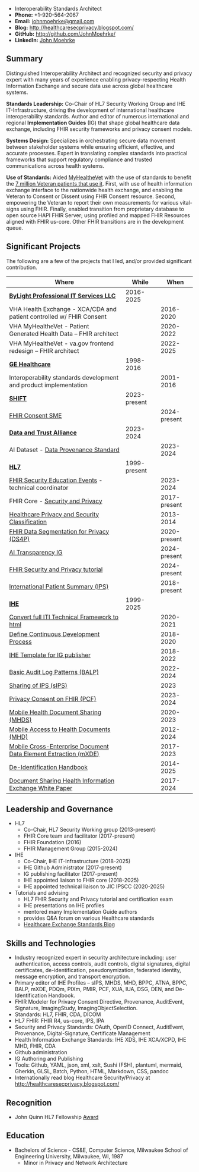 
- Interoperability Standards Architect
- **Phone:** +1-920-564-2067
- **Email:** johnmoehrke@gmail.com
- **Blog:** http://healthcaresecprivacy.blogspot.com/
- **GitHub:** http://github.com/JohnMoehrke/
- **LinkedIn:** [John Moehrke](https://www.linkedin.com/in/john-moehrke-6841414/)

## Summary

Distinguished Interoperability Architect and recognized security and privacy expert with many years of experience enabling privacy-respecting Health Information Exchange and secure data use across global healthcare systems.

**Standards Leadership:** Co-Chair of HL7 Security Working Group and IHE IT-Infrastructure, driving the development of international healthcare interoperability standards. Author and editor of numerous international and regional **Implementation Guides** (IG) that shape global healthcare data exchange, including FHIR security frameworks and privacy consent models.

**Systems Design:** Specializes in orchestrating secure data movement between stakeholder systems while ensuring efficient, effective, and accurate processes. Expert in translating complex standards into practical frameworks that support regulatory compliance and trusted communications across health systems. 

**Use of Standards:** Aided [MyHealtheVet](https://www.myhealth.va.gov/mhv-portal-web/home) with the use of standards to benefit the [7 million Veteran patients that use it](https://www.va.gov/health/survey.asp#:~:text=VA%20Survey%20of%20Veteran%20Enrollees,My%20HealtheVet). First, with use of health information exchange interface to the nationwide health exchange, and enabling the Veteran to Consent or Dissent using FHIR Consent resource. Second, empowering the Veteran to report their own measurements for various vital-signs using FHIR. Finally, enabled transition from proprietary database to open source HAPI FHIR Server; using profiled and mapped FHIR Resources aligned with FHIR us-core. Other FHIR transitions are in the development queue.

## Significant Projects

The following are a few of the projects that I led, and/or provided significant contribution.

| Where | While | When |
| ----- | ----- | ----- |
| **[ByLight Professional IT Services LLC](https://bylight.com/)**           | 2016-2025
| VHA Health Exchange - XCA/CDA and patient controlled w/ FHIR Consent | | 2016-2020
| VHA MyHealtheVet - Patient Generated Health Data – FHIR architect | | 2020-2022
| VHA MyHealtheVet - va.gov frontend redesign – FHIR architect | | 2022-2025
| **[GE Healthcare](https://www.gehealthcare.com/)**         | 1998-2016
| Interoperability standards development and product implementation | | 2001-2016
| **[SHIFT](https://www.drummondgroup.com/shift/)**           | 2023-present
| [FHIR Consent SME](https://github.com/SHIFT-Task-Force)          | | 2024-present
| **[Data and Trust Alliance](https://dataandtrustalliance.org/)** | 2023-2024
| AI Dataset - [Data Provenance Standard](https://github.com/Data-and-Trust-Alliance/DPS) | | 2023-2024
| **[HL7](https://www.hl7.org)**            | 1999-present
| [FHIR Security Education Events](https://info.hl7.org/hl7-fhir-security-education-event-live) - technical coordinator   | | 2023-2024 
| FHIR Core - [Security and Privacy](https://hl7.org/fhir/secpriv-module.html) | | 2017-present
| [Healthcare Privacy and Security Classification](https://hl7.org/fhir/security-labels.html#hcs) | | 2013-2014
| [FHIR Data Segmentation for Privacy (DS4P)](https://hl7.org/fhir/uv/security-label-ds4p/) | | 2020-present
| [AI Transparency IG](https://github.com/HL7/aitransparency-ig)          | | 2024-present
| [FHIR Security and Privacy tutorial](http://bit.ly/FHIR-SecPriv) | | 2024-present 
| [International Patient Summary (IPS)](https://build.fhir.org/ig/HL7/fhir-ips/Privacy-and-Security-Considerations.html) | | 2018-present
| **[IHE](https://www.ihe.net)**            | 1999-2025
| [Convert full ITI Technical Framework to html](https://profiles.ihe.net/ITI/TF/Volume1/index.html) | | 2020-2021
| [Define Continuous Development Process](https://wiki.ihe.net/index.php/Continuous_Development_Process) | | 2018-2020
| [IHE Template for IG publisher](https://github.com/IHE/ihe-ig-template) | | 2018-2022
| [Basic Audit Log Patterns (BALP)](https://profiles.ihe.net/ITI/BALP/index.html) | | 2022-2024
| [Sharing of IPS (sIPS)](https://profiles.ihe.net/ITI/sIPS/index.html) | | 2023
| [Privacy Consent on FHIR (PCF)](https://profiles.ihe.net/ITI/PCF/index.html) ||  2023-2024
| [Mobile Health Document Sharing (MHDS)](https://profiles.ihe.net/ITI/MHDS/index.html) | | 2020-2023
| [Mobile Access to Health Documents (MHD)](https://profiles.ihe.net/ITI/MHD/index.html) ||  2012-2024
| [Mobile Cross-Enterprise Document Data Element Extraction (mXDE)](https://profiles.ihe.net/ITI/mXDE/index.html) | | 2017-2023
| [De-Identification Handbook](https://github.com/IHE/ITI.DeIdHandbook) | | 2014-2025
| [Document Sharing Health Information Exchange White Paper](https://profiles.ihe.net/ITI/HIE-Whitepaper/index.html) | | 2017-2024

## Leadership and Governance

- HL7
  - Co-Chair, HL7 Security Working group (2013-present)
  - FHIR Core team and facilitator (2017-present)
  - FHIR Foundation (2016)
  - FHIR Management Group (2015-2024)
- IHE
  - Co-Chair, IHE IT-Infrastructure (2018-2025)
  - IHE Github Administrator (2017-present)
  - IG publishing facilitator (2017-present)
  - IHE appointed liaison to FHIR core (2018-2025)
  - IHE appointed technical liaison to JIC IPSCC (2020-2025)
- Tutorials and advising
  - HL7 FHIR Security and Privacy tutorial and certification exam
  - IHE presentations on IHE profiles
  - mentored many Implementation Guide authors
  - provides Q&A forum on various Healthcare standards
  - [Healthcare Exchange Standards Blog](http://healthcaresecprivacy.blogspot.com/)

## Skills and Technologies

- Industry recognized expert in security architecture including: user authentication, access controls, audit controls, digital signatures, digital certificates, de-identification, pseudonymization, federated identity, message encryption, and transport encryption. 
- Primary editor of IHE Profiles – sIPS, MHDS, MHD, BPPC, ATNA, BPPC, BALP, mXDE, PDQm, PIXm, PMIR, PCF, XUA, IUA, DSG, DEN, and De-Identification Handbook.
- FHIR Modeler for Privacy Consent Directive, Provenance, AuditEvent, Signature, ImagingStudy, ImagingObjectSelection.
- Standards: HL7, FHIR, CDA, DICOM
- HL7 FHIR: FHIR R4, us-core, IPS, IPA
- Security and Privacy Standards: OAuth, OpenID Connect, AuditEvent, Provenance, Digital-Signature, Certificate Management
- Health Information Exchange Standards: IHE XDS, IHE XCA/XCPD, IHE MHD, FHIR, CDA
- Github administration
- IG Authoring and Publishing
- Tools: Github, YAML, json, xml, xslt, Sushi (FSH), plantuml, mermaid, Gherkin, GLSL, Batch, Python, HTML, Markdown, CSS, pandoc
- Internationally read blog Healthcare Security/Privacy at http://healthcaresecprivacy.blogspot.com/

## Recognition

- John Quinn HL7 Fellowship [Award](https://hl7news.hl7.org/2025/01/17/update-from-headquarters/)

## Education

- Bachelors of Science - CS&E, Computer Science, Milwaukee School of Engineering University, Milwaukee, WI, 1987
  - Minor in Privacy and Network Architecture
